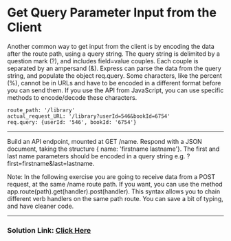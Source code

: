 # Get Query Parameter Input from the Client

Another common way to get input from the client is by encoding the data after the route path, using a query string. The query string is delimited by a question mark (?), and includes field=value couples. Each couple is separated by an ampersand (&). Express can parse the data from the query string, and populate the object req.query. Some characters, like the percent (%), cannot be in URLs and have to be encoded in a different format before you can send them. If you use the API from JavaScript, you can use specific methods to encode/decode these characters.

```
route_path: '/library'
actual_request_URL: '/library?userId=546&bookId=6754'
req.query: {userId: '546', bookId: '6754'}
```

---

Build an API endpoint, mounted at GET /name. Respond with a JSON document, taking the structure { name: 'firstname lastname'}. The first and last name parameters should be encoded in a query string e.g. ?first=firstname&last=lastname.

Note: In the following exercise you are going to receive data from a POST request, at the same /name route path. If you want, you can use the method app.route(path).get(handler).post(handler). This syntax allows you to chain different verb handlers on the same path route. You can save a bit of typing, and have cleaner code.

---

### Solution Link: [Click Here](https://boilerplate-express.certified2003.repl.co)
